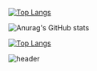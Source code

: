 [![Top Langs](https://github-readme-stats.vercel.app/api/top-langs/?username=blackgreenc&layout=compact&hide=html,css&exclude_repo=loginsystem,algorithm_and_datastruct,Donation_Tree,spring_practice)](https://github.com/anuraghazra/github-readme-stats)

![Anurag's GitHub stats](https://github-readme-stats.vercel.app/api?username=blackgreenc&show_icons=true&theme=tokyonight)


[![Top Langs](https://github-readme-stats.vercel.app/api/top-langs/?username=blackgreenc&layout=compact&theme=tokyonight)](https://github.com/anuraghazra/github-readme-stats)

![header]("https://capsule-render.vercel.app/api?type=shark)
